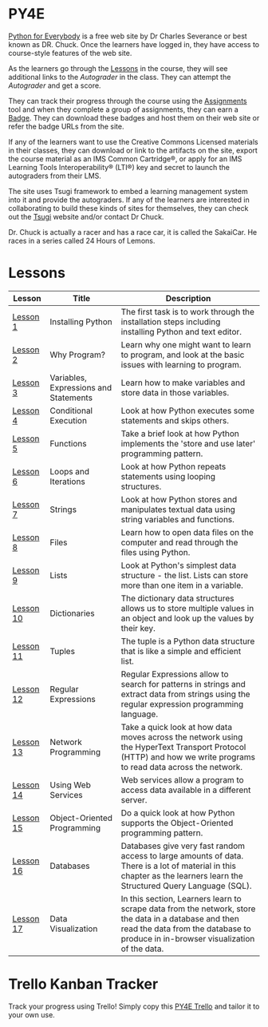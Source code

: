 
# PY4E

[Python for Everybody](https://www.py4e.com/) is a free web site by Dr Charles Severance or best known as DR. Chuck. Once the learners have logged in, they have access to course-style features of the web site.

As the learners go through the [Lessons](https://www.py4e.com/lessons) in the course, they will see additional links to the _Autograder_ in the class. They can attempt the _Autograder_ and get a score.

They can track their progress through the course using the [Assignments](https://www.py4e.com/assignments) tool and when they complete a group of assignments, they can earn a [Badge](https://www.py4e.com/badges). They can download these badges and host them on their web site or refer the badge URLs from the site.

If any of the learners want to use the Creative Commons Licensed materials in their classes, they can download or link to the artifacts on the site, export the course material as an IMS Common Cartridge®, or apply for an IMS Learning Tools Interoperability® (LTI®) key and secret to launch the autograders from their LMS.

The site uses Tsugi framework to embed a learning management system into it and provide the autograders. If any of the learners are interested in collaborating to build these kinds of sites for themselves, they can check out the [Tsugi](tsugi.org) website and/or contact Dr Chuck.

Dr. Chuck is actually a racer and has a race car, it is called the SakaiCar. He races in a series called 24 Hours of Lemons.

# Lessons

| Lesson | Title | Description |
|---|---|---|
| [Lesson 1](https://www.py4e.com/lessons/install) | Installing Python | The first task is to work through the installation steps including installing Python and text editor. |
| [Lesson 2](https://www.py4e.com/lessons/intro) | Why Program? | Learn why one might want to learn to program, and look at the basic issues with learning to program. |
| [Lesson 3](https://www.py4e.com/lessons/memory) | Variables, Expressions and Statements | Learn how to make variables and store data in those variables. |
| [Lesson 4](https://www.py4e.com/lessons/logic) | Conditional Execution | Look at how Python executes some statements and skips others. |
| [Lesson 5](https://www.py4e.com/lessons/functions) | Functions | Take a brief look at how Python implements the 'store and use later' programming pattern. |
| [Lesson 6](https://www.py4e.com/lessons/loops) | Loops and Iterations | Look at how Python repeats statements using looping structures. |
| [Lesson 7](https://www.py4e.com/lessons/strings) | Strings | Look at how Python stores and manipulates textual data using string variables and functions. |
| [Lesson 8](https://www.py4e.com/lessons/files) | Files | Learn how to open data files on the computer and read through the files using Python. |
| [Lesson 9](https://www.py4e.com/lessons/lists) | Lists | Look at Python's simplest data structure - the list. Lists can store more than one item in a variable. |
| [Lesson 10](https://www.py4e.com/lessons/dictionary) | Dictionaries | The dictionary data structures allows us to store multiple values in an object and look up the values by their key. |
| [Lesson 11](https://www.py4e.com/lessons/tuples) | Tuples | The tuple is a Python data structure that is like a simple and efficient list. |
| [Lesson 12](https://www.py4e.com/lessons/regex) | Regular Expressions | Regular Expressions allow to search for patterns in strings and extract data from strings using the regular expression programming language. |
| [Lesson 13](https://www.py4e.com/lessons/network) | Network Programming | Take a quick look at how data moves across the network using the HyperText Transport Protocol (HTTP) and how we write programs to read data across the network. |
| [Lesson 14](https://www.py4e.com/lessons/servces) | Using Web Services | Web services allow a program to access data available in a different server. |
| [Lesson 15](https://www.py4e.com/lessons/Objects) | Object-Oriented Programming | Do a quick look at how Python supports the Object-Oriented programming pattern. |
| [Lesson 16](https://www.py4e.com/lessons/database) | Databases | Databases give very fast random access to large amounts of data. There is a lot of material in this chapter as the learners learn the Structured Query Language (SQL). |
| [Lesson 17](https://www.py4e.com/lessons/dataviz) | Data Visualization | In this section, Learners learn to scrape data from the network, store the data in a database and then read the data from the database to produce in in-browser visualization of the data. |

# Trello Kanban Tracker

Track your progress using Trello! Simply copy this [PY4E Trello](https://trello.com/b/ZnBKUENQ/py4e) and tailor it to your own use.